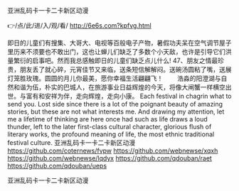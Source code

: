 
亚洲乱码卡一卡二卡新区动漫




👉/点/此/进/入/观/看/ http://6e6s.com?kpfvg.html




即日的儿童们有搜集、大哥大、电视等百般电子产物，暑假功夫呆在空气调节屋子里历来不须要也不敢出门，这也让蝉儿们缺乏了多数个小天敌，也许是引导它们洪量繁衍的启事吧。然而我总感触即日的儿童们缺乏点儿什么!
	47、朋友之情最珍贵，朋友丢了就心碎，元宵佳节又来临，送条短信解解闷。送碗汤圆粘了嘴，送展灯笼胜玫瑰。圆圆的月儿你最美，愿你幸福生活翩翩飞！
　　浩淼的阳澄湖与自然和谐为伍，朴实的巴城人，在旅游事业日益辉煌的今天，将像大闸蟹一样横空出世。与富有和安祥为伴，走向辉煌，走向小康。
Each festival in chagrin what to send you.
Lost side since there is a lot of the poignant beauty of amazing stories, but these are not what interests me.
And drawing my attention, let me a lifetime of thinking are here once had such as life draws a loud thunder, left to the later first-class cultural character, glorious flush of literary works, the profound meaning of life, the most ethnic traditional festival culture.
亚洲乱码卡一卡二卡新区动漫 https://github.com/coternews/fvpw
https://github.com/webnewse/xqxh
https://github.com/webnewse/lqdyx
https://github.com/qdouban/raet
https://github.com/qdouban/ueps





亚洲乱码卡一卡二卡新区动漫
